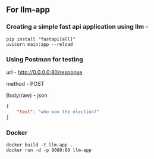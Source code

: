 ## For llm-app
### Creating a simple fast api application using llm - 
``` 
pip install "fastapi[all]"
uvicorn main:app --reload
```
### Using Postman for testing

url - http://0.0.0.0:80/response

method - POST

Body(raw) - json

``` json
{
    "text": "who won the election?"
}
```
### Docker
```
docker build -t llm-app .
docker run -d -p 8080:80 llm-app
```
